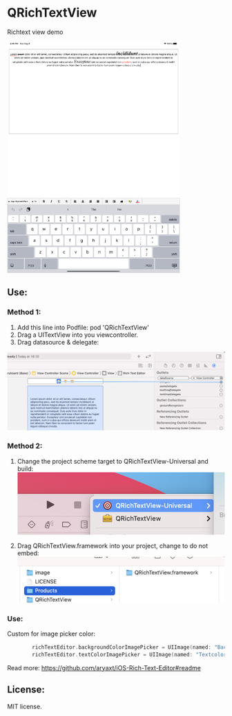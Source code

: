 # QRichTextView
Richtext view demo

<img src="image/image.png" width="400">

## Use:
### Method 1:
1.  Add this line into Podfile: pod 'QRichTextView'
1. Drag a UITextView into you viewcontroller.
1. Drag datasource & delegate:
<img src="image/sample.png">


### Method 2:

1. Change the project scheme target to QRichTextView-Universal and build:  <img src="image/sample1.png">

1. Drag QRichTextView.framework into your project, change to do not embed:  <img src="image/sample2.png">

### Use:
Custom for image picker color:
``` Swift
        richTextEditor.backgroundColorImagePicker = UIImage(named: "Background.png")
        richTextEditor.textColorImagePicker = UIImage(named: "Textcolor.png")
```

Read more:
https://github.com/aryaxt/iOS-Rich-Text-Editor#readme

### 
## License: 
MIT license.

